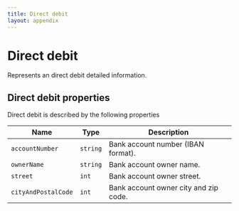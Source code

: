 ```yaml
---
title: Direct debit
layout: appendix
---
```


# Direct debit

Represents an direct debit detailed information.


## Direct debit properties

Direct debit is described by the following properties


Name            	| Type      		| Description
--------------------|-------------------|----------------------
`accountNumber` 	|`string`    		| Bank account number (IBAN format).
`ownerName`     	|`string`    		| Bank account owner name.
`street`    		|`int`	    		| Bank account owner street.
`cityAndPostalCode` |`int`				| Bank account owner city and zip code.



